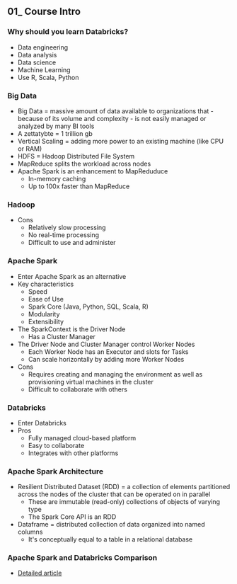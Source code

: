 ## 01_ Course Intro

### Why should you learn Databricks?
- Data engineering
- Data analysis
- Data science
- Machine Learning
- Use R, Scala, Python

### Big Data
- Big Data = massive amount of data available to organizations that - because of its volume and complexity - is not easily managed or analyzed by many BI tools
- A zettatybte = 1 trillion gb
- Vertical Scaling = adding more power to an existing machine (like CPU or RAM)
- HDFS = Hadoop Distributed File System
- MapReduce splits the workload across nodes
- Apache Spark is an enhancement to MapReduduce
  - In-memory caching
  - Up to 100x faster than MapReduce

### Hadoop
- Cons
  - Relatively slow processing
  - No real-time processing
  - Difficult to use and administer

### Apache Spark
- Enter Apache Spark as an alternative
- Key characteristics
  - Speed
  - Ease of Use
  - Spark Core (Java, Python, SQL, Scala, R)
  - Modularity
  - Extensibility
- The SparkContext is the Driver Node
  - Has a Cluster Manager
- The Driver Node and Cluster Manager control Worker Nodes
  - Each Worker Node has an Executor and slots for Tasks
  - Can scale horizontally by adding more Worker Nodes
- Cons
  - Requires creating and managing the environment as well as provisioning virtual machines in the cluster
  - Difficult to collaborate with others

### Databricks
- Enter Databricks
- Pros
  - Fully managed cloud-based platform
  - Easy to collaborate
  - Integrates with other platforms

### Apache Spark Architecture
- Resilient Distributed Dataset (RDD) = a collection of elements partitioned across the nodes of the cluster that can be operated on in parallel
  - These are immutable (read-only) collections of objects of varying type
  - The Spark Core API is an RDD
- Dataframe = distributed collection of data organized into named columns
  - It's conceptually equal to a table in a relational database

### Apache Spark and Databricks Comparison
- [Detailed article](https://www.databricks.com/spark/comparing-databricks-to-apache-spark)